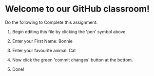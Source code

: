 # Welcome to our GitHub classroom!

Do the following to Complete this assignment:

1. Begin editing this file by clicking the 'pen' symbol above.

2. Enter your First Name: Bonnie

3. Enter your favourite animal: Cat

4. Now click the green 'commit changes' button at the bottom.

5. Done!
